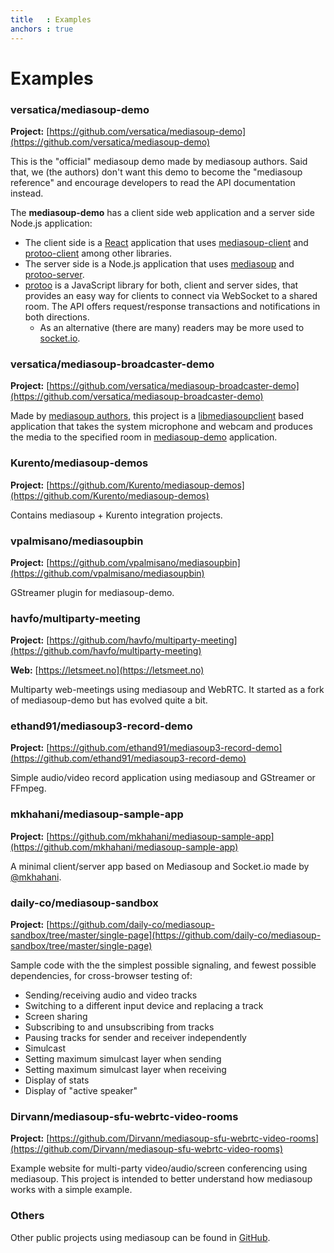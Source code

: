 ```yaml
---
title   : Examples
anchors : true
---
```



# Examples


### versatica/mediasoup-demo

**Project:** [https://github.com/versatica/mediasoup-demo](https://github.com/versatica/mediasoup-demo)

This is the "official" mediasoup demo made by mediasoup authors. Said that, we (the authors) don't want this demo to become the "mediasoup reference" and encourage developers to read the API documentation instead.

The **mediasoup-demo** has a client side web application and a server side Node.js application:

* The client side is a [React](https://reactjs.org) application that uses [mediasoup-client](https://github.com/versatica/mediasoup-client) and [protoo-client](https://www.npmjs.com/package/protoo-client) among other libraries.
* The server side is a Node.js application that uses [mediasoup](https://github.com/versatica/mediasoup) and [protoo-server](https://www.npmjs.com/package/protoo-server).
* [protoo](https://protoojs.org) is a JavaScript library for both, client and server sides, that provides an easy way for clients to connect via WebSocket to a shared room. The API offers request/response transactions and notifications in both directions.
  - As an alternative (there are many) readers may be more used to [socket.io](https://socket.io).


### versatica/mediasoup-broadcaster-demo

**Project:** [https://github.com/versatica/mediasoup-broadcaster-demo](https://github.com/versatica/mediasoup-broadcaster-demo)

Made by [mediasoup authors](https://github.com/versatica), this project is a
[libmediasoupclient](https://github.com/versatica/libmediasoupclient/) based application that takes the system microphone and webcam and produces the media to the specified room in [mediasoup-demo](https://github.com/versatica/mediasoup-demo/) application.


### Kurento/mediasoup-demos

**Project:** [https://github.com/Kurento/mediasoup-demos](https://github.com/Kurento/mediasoup-demos)

Contains mediasoup + Kurento integration projects.


### vpalmisano/mediasoupbin

**Project:** [https://github.com/vpalmisano/mediasoupbin](https://github.com/vpalmisano/mediasoupbin)

GStreamer plugin for mediasoup-demo.


### havfo/multiparty-meeting

**Project:** [https://github.com/havfo/multiparty-meeting](https://github.com/havfo/multiparty-meeting)

**Web:** [https://letsmeet.no](https://letsmeet.no)

Multiparty web-meetings using mediasoup and WebRTC. It started as a fork of mediasoup-demo but has evolved quite a bit.


### ethand91/mediasoup3-record-demo

**Project:** [https://github.com/ethand91/mediasoup3-record-demo](https://github.com/ethand91/mediasoup3-record-demo)

Simple audio/video record application using mediasoup and GStreamer or FFmpeg.


### mkhahani/mediasoup-sample-app

**Project:** [https://github.com/mkhahani/mediasoup-sample-app](https://github.com/mkhahani/mediasoup-sample-app)

A minimal client/server app based on Mediasoup and Socket.io made by [@mkhahani](https://github.com/mkhahani).


### daily-co/mediasoup-sandbox

**Project:** [https://github.com/daily-co/mediasoup-sandbox/tree/master/single-page](https://github.com/daily-co/mediasoup-sandbox/tree/master/single-page)

Sample code with the the simplest possible signaling, and fewest possible dependencies, for cross-browser testing of:

* Sending/receiving audio and video tracks
* Switching to a different input device and replacing a track
* Screen sharing
* Subscribing to and unsubscribing from tracks
* Pausing tracks for sender and receiver independently
* Simulcast
* Setting maximum simulcast layer when sending
* Setting maximum simulcast layer when receiving
* Display of stats
* Display of "active speaker"


### Dirvann/mediasoup-sfu-webrtc-video-rooms

**Project:** [https://github.com/Dirvann/mediasoup-sfu-webrtc-video-rooms](https://github.com/Dirvann/mediasoup-sfu-webrtc-video-rooms)

Example website for multi-party video/audio/screen conferencing using mediasoup. This project is intended to better understand how mediasoup works with a simple example.


### Others

Other public projects using mediasoup can be found in [GitHub](https://github.com/versatica/mediasoup/network/dependents).


